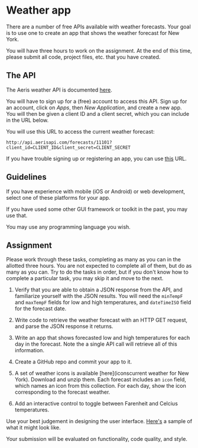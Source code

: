 # Weather app

There are a number of free APIs available with weather forecasts. Your goal is to use one to create an app that shows the weather forecast for New York.

You will have three hours to work on the assignment.  At the end of this time, please submit all code, project files, etc. that you have created.

## The API

The Aeris weather API is documented [here](http://www.aerisweather.com/support/docs/api/). 

You will have to sign up for a (free) account to access this API. Sign up for an account, click on _Apps_, then _New Application_, and create a new app. You will then be given a client ID and a client secret, which you can include in the URL below.

You will use this URL to access the current weather forecast:

```
http://api.aerisapi.com/forecasts/11101?client_id=CLIENT_ID&client_secret=CLIENT_SECRET
```

If you have trouble signing up or registering an app, you can use [this](http://api.aerisapi.com/forecasts/11101?client_id=i5pHKBD39KOmHRkLoHcSi&client_secret=zjEUHJhnSKZR7yxrfXOU5QtFo3XGiyDjErG59s9M) URL.

## Guidelines

If you have experience with mobile (iOS or Android) or web development, select one of these platforms for your app.  

If you have used some other GUI framework or toolkit in the past, you may use that.  

You may use any programming language you wish.

## Assignment

Please work through these tasks, completing as many as you can in the allotted three hours. You are not expected to complete all of them, but do as many as you can. Try to do the tasks in order, but if you don't know how to complete a particular task, you may skip it and move to the next.

1. Verify that you are able to obtain a JSON response from the API, and familiarize yourself with the JSON results.  You will need the `minTempF` and `maxTempF` fields for low and high temperatures, and `dateTimeISO` field for the forecast date.

1. Write code to retrieve the weather forecast with an HTTP GET request, and parse the JSON response it returns.

1. Write an app that shows forecasted low and high temperatures for each day in the forecast. Note the a single API call will retrieve all of this information.

1. Create a GitHub repo and commit your app to it.

1. A set of weather icons is available [here](iconscurrent weather for New York).  Download and unzip them.  Each forecast includes an `icon` field, which names an icon from this collection.  For each day, show the icon corresponding to the forecast weather.

1. Add an interactive control to toggle between Farenheit and Celcius temperatures.

Use your best judgement in designing the user interface. [Here's](http://googledrive.com/host/0B7hDeALfFtk1T2ZjSEJWWllzUEU/weather.png) a sample of what it might look like.


Your submission will be evaluated on functionality, code quality, and style.
